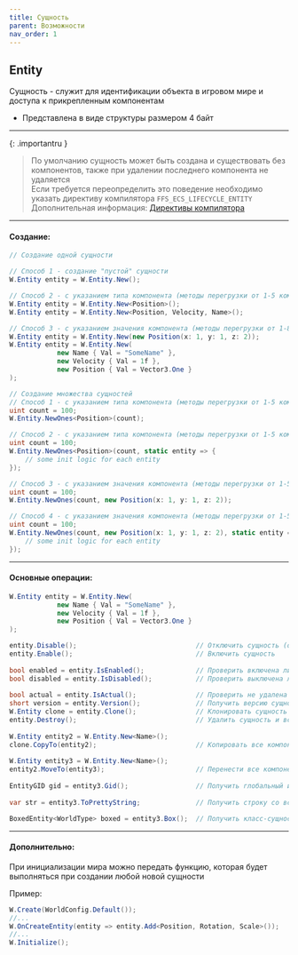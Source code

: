 ```yaml
---
title: Сущность
parent: Возможности
nav_order: 1
---
```


## Entity
Сущность - служит для идентификации объекта в игровом мире и доступа к прикрепленным компонентам
- Представлена в виде структуры размером 4 байт

___

{: .importantru }
> По умолчанию сущность может быть создана и существовать без компонентов, также при удалении последнего компонента не удаляется  
> Если требуется переопределить это поведение необходимо указать директиву компилятора `FFS_ECS_LIFECYCLE_ENTITY`  
> Дополнительная информация: [Директивы компилятора](compilerdirectives.md)

___

#### Создание:
```csharp
// Создание одной сущности

// Способ 1 - создание "пустой" сущности
W.Entity entity = W.Entity.New();

// Способ 2 - с указанием типа компонента (методы перегрузки от 1-5 компонентов)
W.Entity entity = W.Entity.New<Position>();
W.Entity entity = W.Entity.New<Position, Velocity, Name>();

// Способ 3 - с указанием значения компонента (методы перегрузки от 1-8 компонентов)
W.Entity entity = W.Entity.New(new Position(x: 1, y: 1, z: 2));
W.Entity entity = W.Entity.New(
            new Name { Val = "SomeName" },
            new Velocity { Val = 1f },
            new Position { Val = Vector3.One }
);

// Создание множества сущностей
// Способ 1 - с указанием типа компонента (методы перегрузки от 1-5 компонентов)
uint count = 100;
W.Entity.NewOnes<Position>(count);

// Способ 2 - с указанием типа компонента (методы перегрузки от 1-5 компонентов) + делегата инициализации каждой сущности
uint count = 100;
W.Entity.NewOnes<Position>(count, static entity => {
    // some init logic for each entity
});

// Способ 3 - с указанием значения компонента (методы перегрузки от 1-5 компонентов)
uint count = 100;
W.Entity.NewOnes(count, new Position(x: 1, y: 1, z: 2));

// Способ 4 - с указанием значения компонента (методы перегрузки от 1-5 компонентов) + делегата инициализации каждой сущности
uint count = 100;
W.Entity.NewOnes(count, new Position(x: 1, y: 1, z: 2), static entity => {
    // some init logic for each entity
});
```
___

#### Основные операции:
```csharp
W.Entity entity = W.Entity.New(
            new Name { Val = "SomeName" },
            new Velocity { Val = 1f },
            new Position { Val = Vector3.One }
);

entity.Disable();                              // Отключить сущность (отключенная сущность по умолчанию не находится при запросах (смотри Query))
entity.Enable();                               // Включить сущность
      
bool enabled = entity.IsEnabled();             // Проверить включена ли сущность в мире
bool disabled = entity.IsDisabled();           // Проверить выключена ли сущность в мире
      
bool actual = entity.IsActual();               // Проверить не удалена ли сущность в мире
short version = entity.Version();              // Получить версию сущности
W.Entity clone = entity.Clone();               // Клонировать сущность и все компоненты, теги
entity.Destroy();                              // Удалить сущность и все компоненты, теги
      
W.Entity entity2 = W.Entity.New<Name>();      
clone.CopyTo(entity2);                         // Копировать все компоненты, теги в указанную сущность
      
W.Entity entity3 = W.Entity.New<Name>();      
entity2.MoveTo(entity3);                       // Перенести все компоненты, теги в указанную сущность и удалить текущую
      
EntityGID gid = entity3.Gid();                 // Получить глобальный идентификатор сущности
      
var str = entity3.ToPrettyString;              // Получить строку со всей информацией о сущности

BoxedEntity<WorldType> boxed = entity3.Box();  // Получить класс-сущность реализующую IEntity
```
___

#### Дополнительно:

При инициализации мира можно передать функцию, которая будет выполняться при создании любой новой сущности

Пример:

```csharp
W.Create(WorldConfig.Default());
//...
W.OnCreateEntity(entity => entity.Add<Position, Rotation, Scale>());
//...
W.Initialize();
```